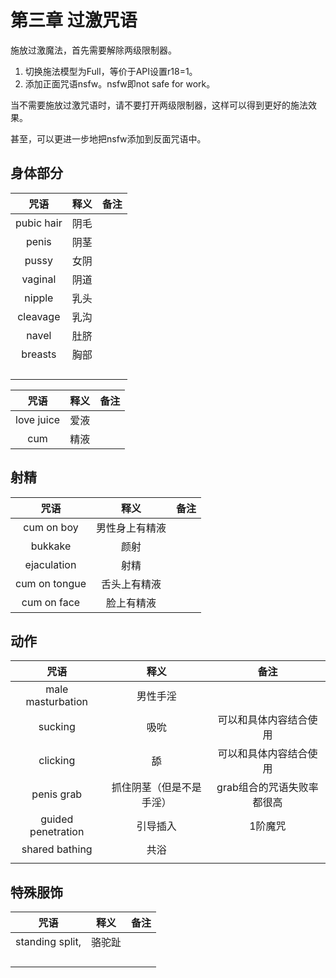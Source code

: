 # 第三章 过激咒语

施放过激魔法，首先需要解除两级限制器。

1. 切换施法模型为Full，等价于API设置r18=1。
2. 添加正面咒语nsfw。nsfw即not safe for work。

当不需要施放过激咒语时，请不要打开两级限制器，这样可以得到更好的施法效果。

甚至，可以更进一步地把nsfw添加到反面咒语中。




## 身体部分

| 咒语         | 释义 | 备注 |
|:----------:|:--:|:--:|
| pubic hair | 阴毛 |    |
| penis      | 阴茎 |    |
| pussy      | 女阴 |    |
| vaginal    | 阴道 |    |
| nipple     | 乳头 |    |
| cleavage   | 乳沟 |    |
| navel      | 肚脐 |    |
| breasts    | 胸部 |    |
|            |    |    |
|            |    |    |
|            |    |    |
|            |    |    |


| 咒语    | 释义 | 备注 |
|:-----:|:--:|:--:|
| love juice | 爱液 |    |
| cum  | 精液 |    |


## 射精
| 咒语    | 释义 | 备注 |
|:-----:|:--:|:--:|
| cum on boy  | 男性身上有精液 |    |
| bukkake  |  颜射 |    |
| ejaculation   |  射精  |    |
| cum on tongue |  舌头上有精液  |    |
|  cum on face  |  脸上有精液 |    |

## 动作


| 咒语         | 释义 | 备注 |
|:----------:|:--:|:--:|
| male masturbation | 男性手淫 |    |
| sucking      | 吸吮 | 可以和具体内容结合使用 |
| clicking      | 舔 | 可以和具体内容结合使用 |
|  penis grab  | 抓住阴茎（但是不是手淫） | grab组合的咒语失败率都很高  |
|  guided penetration  | 引导插入 | 1阶魔咒 |
| shared bathing   | 共浴 |    |
|            |    |    |


## 特殊服饰

| 咒语    | 释义 | 备注 |
|:-----:|:--:|:--:|
| standing split, | 骆驼趾 |    |
|            |    |    |
|            |    |    |
|            |    |    |
|            |    |    |
